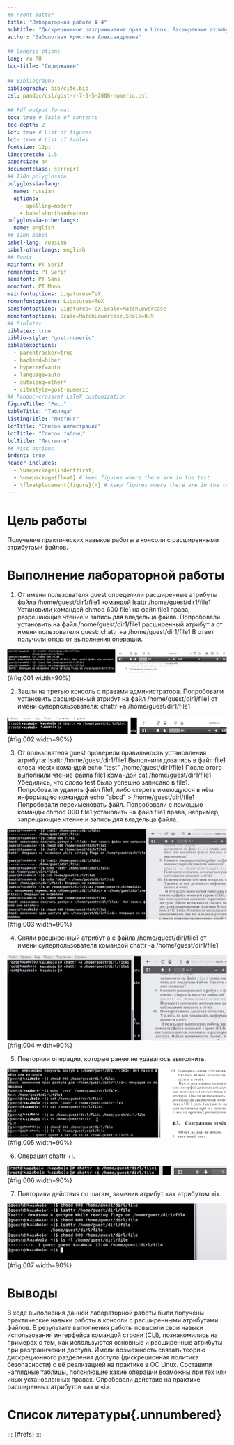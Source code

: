 ```yaml
---
## Front matter
title: "Лабораторная работа № 4"
subtitle: "Дискреционное разграничение прав в Linux. Расширенные атрибуты"
author: "Заболотная Кристина Александровна"

## Generic otions
lang: ru-RU
toc-title: "Содержание"

## Bibliography
bibliography: bib/cite.bib
csl: pandoc/csl/gost-r-7-0-5-2008-numeric.csl

## Pdf output format
toc: true # Table of contents
toc-depth: 2
lof: true # List of figures
lot: true # List of tables
fontsize: 12pt
linestretch: 1.5
papersize: a4
documentclass: scrreprt
## I18n polyglossia
polyglossia-lang:
  name: russian
  options:
	- spelling=modern
	- babelshorthands=true
polyglossia-otherlangs:
  name: english
## I18n babel
babel-lang: russian
babel-otherlangs: english
## Fonts
mainfont: PT Serif
romanfont: PT Serif
sansfont: PT Sans
monofont: PT Mono
mainfontoptions: Ligatures=TeX
romanfontoptions: Ligatures=TeX
sansfontoptions: Ligatures=TeX,Scale=MatchLowercase
monofontoptions: Scale=MatchLowercase,Scale=0.9
## Biblatex
biblatex: true
biblio-style: "gost-numeric"
biblatexoptions:
  - parentracker=true
  - backend=biber
  - hyperref=auto
  - language=auto
  - autolang=other*
  - citestyle=gost-numeric
## Pandoc-crossref LaTeX customization
figureTitle: "Рис."
tableTitle: "Таблица"
listingTitle: "Листинг"
lofTitle: "Список иллюстраций"
lotTitle: "Список таблиц"
lolTitle: "Листинги"
## Misc options
indent: true
header-includes:
  - \usepackage{indentfirst}
  - \usepackage{float} # keep figures where there are in the text
  - \floatplacement{figure}{H} # keep figures where there are in the text
---
```


# Цель работы

Получение практических навыков работы в консоли с расширенными атрибутами файлов.

# Выполнение лабораторной работы

1. От имени пользователя guest определили расширенные атрибуты файла
/home/guest/dir1/file1 командой lsattr /home/guest/dir1/file1
Установили командой chmod 600 file1 на файл file1 права, разрешающие чтение и запись для владельца файла. Попробовали установить на файл /home/guest/dir1/file1 расширенный атрибут a от имени пользователя guest: chattr +a /home/guest/dir1/file1
В ответ получили отказ от выполнения операции.

![chattr +a](image/41.png){#fig:001 width=90%}

2. Зашли на третью консоль с правами администратора. Попробовали установить расширенный атрибут на файл /home/guest/dir1/file1 от имени суперпользователя: chattr +a /home/guest/dir1/file1

![третья консоль](image/42.png){#fig:002 width=90%}

3. От пользователя guest проверели правильность установления атрибута:
lsattr /home/guest/dir1/file1
Выполнили дозапись в файл file1 слова «test» командой echo "test" /home/guest/dir1/file1
После этого выполнили чтение файла file1 командой cat /home/guest/dir1/file1
Убедились, что слово test было успешно записано в file1.
Попробовали удалить файл file1, либо стереть имеющуюся в нём информацию командой
echo "abcd" > /home/guest/dirl/file1
Попробовали переименовать файл. Попробовали с помощью команды chmod 000 file1 установить на файл file1 права, например, запрещающие чтение и запись для владельца файла. 

![chmod 000 file1](image/43.png){#fig:003 width=90%}

4. Сняли расширенный атрибут a с файла /home/guest/dirl/file1 от имени суперпользователя командой
chattr -a /home/guest/dir1/file1

![chattr -a ](image/44.png){#fig:004 width=90%}

5. Повторили операции, которые ранее не удавалось выполнить. 

![echo "test" ](image/45.png){#fig:005 width=90%}

6. Операция chattr +i. 

![chattr +i](image/46.png){#fig:006 width=90%}

7. Повторили действия по шагам, заменив атрибут «a» атрибутом «i».

![chmod 000](image/47.png){#fig:007 width=90%}

# Выводы

В ходе выполнения данной лабораторной работы были получены практические навыки работы в консоли с расширенными атрибутами файлов. В результате выполнения работы повысили свои навыки использования интерфейса командой строки (CLI), познакомились на примерах с тем, как используются основные и расширенные атрибуты при разграничении доступа. Имели возможность связать теорию дискреционного разделения доступа (дискреционная политика безопасности) с её реализацией на практике в ОС Linux. Составили наглядные таблицы, поясняющие какие операции возможны при тех или иных установленных правах. Опробовали действие на практике расширенных атрибутов «а» и «i». 

# Список литературы{.unnumbered}

::: {#refs}
:::
